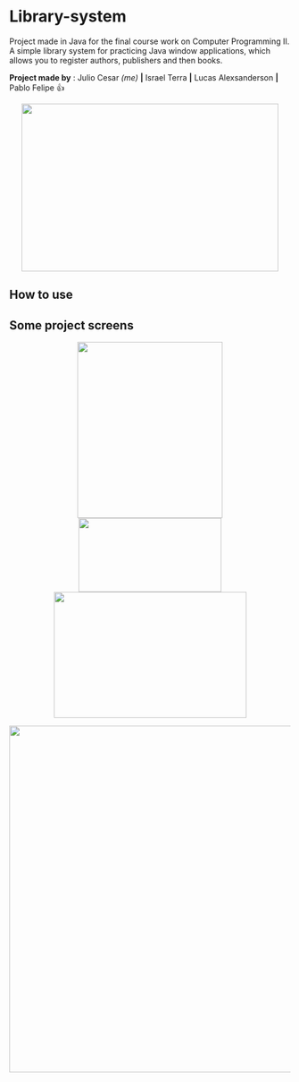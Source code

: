 # Library-system
 Project made in Java for the final course work on Computer Programming II. A simple library system for practicing Java window applications, which allows you to register authors, publishers and then books.
 
 **Project made by** : Julio Cesar *(me)* **|** Israel Terra **|** Lucas Alexsanderson **|** Pablo Felipe :+1:
  
 
 <p align="center">
 <img width="460" height="300" src="https://i.ibb.co/LR8S5L8/logoTRAB.png">
</p>

## How to use

## Some project screens

<p float="left"><p align="center"><img width="260" height="315" src="https://i.ibb.co/Kz6mVNY/tela1.png"><img width="256" height="132" src="https://i.ibb.co/WHSvV93/tela2.png"><img width="345" height="225" src="https://i.ibb.co/2qC2Nqg/tela3.png"></p></p>


 <p align="center"><img width="850" height="620" src="https://i.ibb.co/LzwRJ4T/tela4.png"></p>
